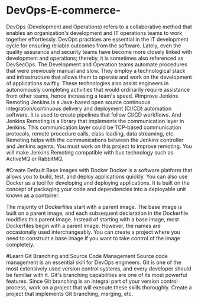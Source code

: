 # DevOps-E-commerce-
DevOps (Development and Operations) refers to a collaborative method that enables an organization's development and IT operations teams to work together effortlessly. DevOps practices are essential in the IT development cycle for ensuring reliable outcomes from the software. Lately, even the quality assurance and security teams have become more closely linked with development and operations; thereby, it is sometimes also referenced as DevSecOps.
The Development and Operation teams automate procedures that were previously manual and slow. They employ a technological stack and infrastructure that allows them to operate and work on the development of applications swiftly. These technologies also assist engineers in autonomously completing activities that would ordinarily require assistance from other teams, hence increasing a team's speed.
#Improve Jenkins Remoting
Jenkins is a Java-based open source continuous integration/continuous delivery and deployment (CI/CD) automation software. It is used to create pipelines that follow CI/CD workflows. And Jenkins Remoting is a library that implements the communication layer in Jenkins. This communication layer could be TCP-based communication protocols, remote procedure calls, class loading, data streaming, etc. Remoting helps with the communications between the Jenkins controller and Jenkins agents. You must work on this project to improve remoting. You will make Jenkins Remoting compatible with bus technology such as ActiveMQ or RabbitMQ. 

#Create Default Base Images with Docker
Docker is a software platform that allows you to build, test, and deploy applications quickly. You can also use Docker as a tool for developing and deploying applications. It is built on the concept of packaging your code and dependencies into a deployable unit known as a container. 

The majority of Dockerfiles start with a parent image. The base image is built on a parent image, and each subsequent declaration in the Dockerfile modifies this parent image. Instead of starting with a base image, most Dockerfiles begin with a parent image. However, the names are occasionally used interchangeably. You can create a project where you need to construct a base image if you want to take control of the image completely.

#Learn Git Branching and Source Code Management
Source code management is an essential skill for DevOps engineers. Git is one of the most extensively used version control systems, and every developer should be familiar with it. Git's branching capabilities are one of its most powerful features. Since Git branching is an integral part of your version control process, work on a project that will execute these skills thoroughly. Create a project that implements Git branching, merging, etc.
